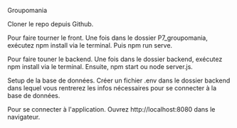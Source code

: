 Groupomania 

Cloner le repo depuis Github.

Pour faire tourner le front.
Une fois dans le dossier P7_groupomania, exécutez npm install via le terminal. Puis npm run serve.

Pour faire touner le backend.
Une fois dans le dossier backend, exécutez npm install via le terminal. Ensuite, npm start ou node server.js.

Setup de la base de données.
Créer un fichier .env dans le dossier backend dans lequel vous rentrerez les infos nécessaires pour se connecter à la base de données.

Pour se connecter à l'application.
Ouvrez http://localhost:8080 dans le navigateur.

